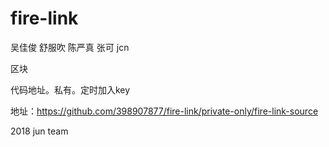 # fire-link
吴佳俊 舒服吹 陈严真 张可 jcn

区块

代码地址。私有。定时加入key

地址：https://github.com/398907877/fire-link/private-only/fire-link-source

2018 jun team
